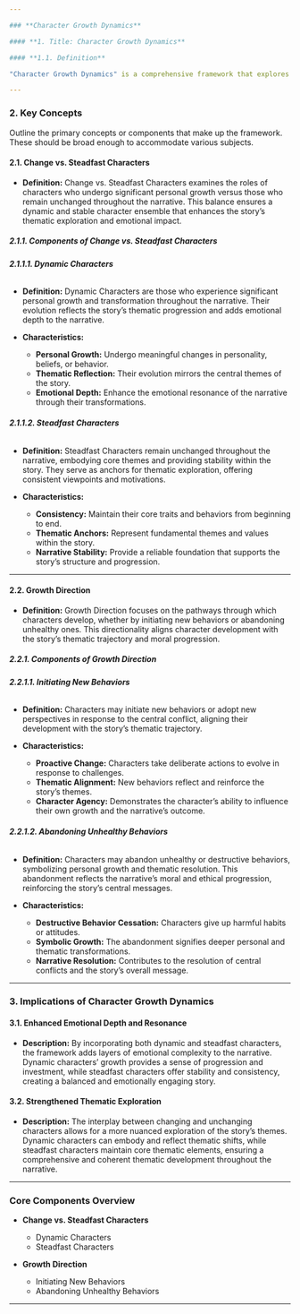 ```yaml
---

### **Character Growth Dynamics**

#### **1. Title: Character Growth Dynamics**

#### **1.1. Definition**

"Character Growth Dynamics" is a comprehensive framework that explores the evolution of characters within a narrative. It examines the interplay between dynamic and steadfast characters, as well as the directions of their growth. This framework aims to enhance the emotional depth and thematic richness of a story by analyzing how characters change or remain consistent in response to the narrative's central conflicts and themes. By understanding and implementing these dynamics, authors can create more engaging and resonant characters that contribute meaningfully to the overall storytelling experience.

---
```


### **2. Key Concepts**

Outline the primary concepts or components that make up the framework. These should be broad enough to accommodate various subjects.

#### **2.1. Change vs. Steadfast Characters**

- **Definition:**
  Change vs. Steadfast Characters examines the roles of characters who undergo significant personal growth versus those who remain unchanged throughout the narrative. This balance ensures a dynamic and stable character ensemble that enhances the story’s thematic exploration and emotional impact.

##### **2.1.1. Components of Change vs. Steadfast Characters**

###### **2.1.1.1. Dynamic Characters**

- **Definition:**
  Dynamic Characters are those who experience significant personal growth and transformation throughout the narrative. Their evolution reflects the story’s thematic progression and adds emotional depth to the narrative.

- **Characteristics:**
  - **Personal Growth:** Undergo meaningful changes in personality, beliefs, or behavior.
  - **Thematic Reflection:** Their evolution mirrors the central themes of the story.
  - **Emotional Depth:** Enhance the emotional resonance of the narrative through their transformations.

###### **2.1.1.2. Steadfast Characters**

- **Definition:**
  Steadfast Characters remain unchanged throughout the narrative, embodying core themes and providing stability within the story. They serve as anchors for thematic exploration, offering consistent viewpoints and motivations.

- **Characteristics:**
  - **Consistency:** Maintain their core traits and behaviors from beginning to end.
  - **Thematic Anchors:** Represent fundamental themes and values within the story.
  - **Narrative Stability:** Provide a reliable foundation that supports the story’s structure and progression.

---

#### **2.2. Growth Direction**

- **Definition:**
  Growth Direction focuses on the pathways through which characters develop, whether by initiating new behaviors or abandoning unhealthy ones. This directionality aligns character development with the story’s thematic trajectory and moral progression.

##### **2.2.1. Components of Growth Direction**

###### **2.2.1.1. Initiating New Behaviors**

- **Definition:**
  Characters may initiate new behaviors or adopt new perspectives in response to the central conflict, aligning their development with the story’s thematic trajectory.

- **Characteristics:**
  - **Proactive Change:** Characters take deliberate actions to evolve in response to challenges.
  - **Thematic Alignment:** New behaviors reflect and reinforce the story’s themes.
  - **Character Agency:** Demonstrates the character’s ability to influence their own growth and the narrative’s outcome.

###### **2.2.1.2. Abandoning Unhealthy Behaviors**

- **Definition:**
  Characters may abandon unhealthy or destructive behaviors, symbolizing personal growth and thematic resolution. This abandonment reflects the narrative’s moral and ethical progression, reinforcing the story’s central messages.

- **Characteristics:**
  - **Destructive Behavior Cessation:** Characters give up harmful habits or attitudes.
  - **Symbolic Growth:** The abandonment signifies deeper personal and thematic transformations.
  - **Narrative Resolution:** Contributes to the resolution of central conflicts and the story’s overall message.

---

### **3. Implications of Character Growth Dynamics**

#### **3.1. Enhanced Emotional Depth and Resonance**

- **Description:**
  By incorporating both dynamic and steadfast characters, the framework adds layers of emotional complexity to the narrative. Dynamic characters’ growth provides a sense of progression and investment, while steadfast characters offer stability and consistency, creating a balanced and emotionally engaging story.

#### **3.2. Strengthened Thematic Exploration**

- **Description:**
  The interplay between changing and unchanging characters allows for a more nuanced exploration of the story’s themes. Dynamic characters can embody and reflect thematic shifts, while steadfast characters maintain core thematic elements, ensuring a comprehensive and coherent thematic development throughout the narrative.

---

### **Core Components Overview**

- **Change vs. Steadfast Characters**

  - Dynamic Characters
  - Steadfast Characters

- **Growth Direction**
  - Initiating New Behaviors
  - Abandoning Unhealthy Behaviors

---
